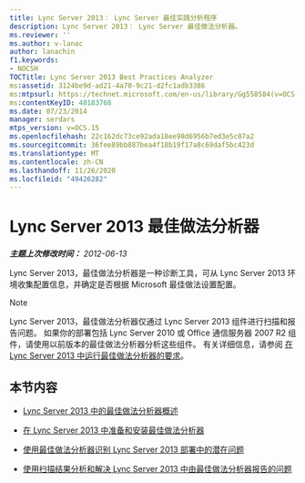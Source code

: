 ```yaml
---
title: Lync Server 2013： Lync Server 最佳实践分析程序
description: Lync Server 2013： Lync Server 最佳做法分析器。
ms.reviewer: ''
ms.author: v-lanac
author: lanachin
f1.keywords:
- NOCSH
TOCTitle: Lync Server 2013 Best Practices Analyzer
ms:assetid: 3124be9d-ad21-4a70-9c21-d2fc1adb3386
ms:mtpsurl: https://technet.microsoft.com/en-us/library/Gg558584(v=OCS.15)
ms:contentKeyID: 48183768
ms.date: 07/23/2014
manager: serdars
mtps_version: v=OCS.15
ms.openlocfilehash: 22c162dc73ce92ada18ee98d6956b7ed3e5c07a2
ms.sourcegitcommit: 36fee89bb887bea4f18b19f17a8c69daf5bc423d
ms.translationtype: MT
ms.contentlocale: zh-CN
ms.lasthandoff: 11/26/2020
ms.locfileid: "49426282"
---
```

# <a name="lync-server-2013-best-practices-analyzer"></a>Lync Server 2013 最佳做法分析器

<div data-xmlns="http://www.w3.org/1999/xhtml">

<div class="topic" data-xmlns="http://www.w3.org/1999/xhtml" data-msxsl="urn:schemas-microsoft-com:xslt" data-cs="https://msdn.microsoft.com/">

<div data-asp="https://msdn2.microsoft.com/asp">



</div>

<div id="mainSection">

<div id="mainBody">

<span> </span>

_**主题上次修改时间：** 2012-06-13_

Lync Server 2013，最佳做法分析器是一种诊断工具，可从 Lync Server 2013 环境收集配置信息，并确定是否根据 Microsoft 最佳做法设置配置。

<div>


> [!NOTE]  
> Lync Server 2013，最佳做法分析器仅通过 Lync Server 2013 组件进行扫描和报告问题。 如果你的部署包括 Lync Server 2010 或 Office 通信服务器 2007 R2 组件，请使用以前版本的最佳做法分析器分析这些组件。 有关详细信息，请参阅 <A href="lync-server-2013-requirements-for-running-best-practices-analyzer.md">在 Lync Server 2013 中运行最佳做法分析器的要求</A>。



</div>

<div>

## <a name="in-this-section"></a>本节内容

  - [Lync Server 2013 中的最佳做法分析器概述](lync-server-2013-overview-of-best-practices-analyzer.md)

  - [在 Lync Server 2013 中准备和安装最佳做法分析器](lync-server-2013-preparing-for-and-installing-best-practices-analyzer.md)

  - [使用最佳做法分析器识别 Lync Server 2013 部署中的潜在问题](lync-server-2013-using-best-practices-analyzer-to-identify-potential-issues-in-your-deployment.md)

  - [使用扫描结果分析和解决 Lync Server 2013 中由最佳做法分析器报告的问题](lync-server-2013-using-scan-results-to-analyze-and-resolve-issues-reported-by-best-practices-analyzer.md)

</div>

</div>

<span> </span>

</div>

</div>

</div>

